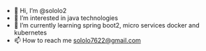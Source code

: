 - 👋 Hi, I’m @sololo2
- 👀 I’m interested in java technologies
- 🌱 I’m currently learning spring boot2, micro services docker and kubernetes
- 📫 How to reach me sololo7622@gmail.com

<!---
sololo2/sololo2 is a ✨ special ✨ repository because its `README.md` (this file) appears on your GitHub profile.
You can click the Preview link to take a look at your changes.
--->
